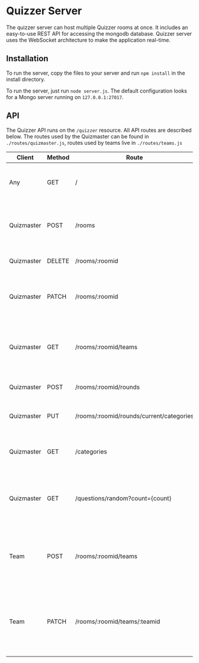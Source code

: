 # Quizzer Server

The quizzer server can host multiple Quizzer rooms at once. It includes an easy-to-use REST API for accessing the mongodb database. Quizzer server uses the WebSocket architecture to make the application real-time.

## Installation
To run the server, copy the files to your server and run `npm install` in the install directory.

To run the server, just run `node server.js`. The default configuration looks for a Mongo server running on `127.0.0.1:27017`.

## API
The Quizzer API runs on the `/quizzer` resource. All API routes are described below. The routes used by the Quizmaster can be found in `./routes/quizmaster.js`, routes used by teams live in `./routes/teams.js`

| Client     | Method | Route                                    | Request                 | Response                                                       | Information                                                             |
|------------|--------|------------------------------------------|-------------------------|----------------------------------------------------------------|-------------------------------------------------------------------------|
| Any        | GET    | /                                        | -                       | `{ gamestate }`                                                | If the client already has a session, give him the gamestate |
| Quizmaster | POST   | /rooms                                   | -                       | `{ success: 'Created room succesfully', number }`              | Creates a new room and authenticates the user as quizmaster. |
| Quizmaster | DELETE | /rooms/:roomid                           | -                       | `{ success: 'Deleted room succesfully' }`                      | Deletes the specified room |
| Quizmaster | PATCH  | /rooms/:roomid                           | `{ property: value }`   | `{ success: 'Updated room data succesfully', property: value}` | Allows the quizmaster to update the room data, like the current round |
| Quizmaster | GET    | /rooms/:roomid/teams                     | -                       | `{ [teams] }`                                                  | This gives the quizmaster all teams in his room to update the team list |
| Quizmaster | POST   | /rooms/:roomid/rounds                    | -                       | `{ success: 'Created new round succesfully' }`                 | Starts a new round |
| Quizmaster | PUT    | /rooms/:roomid/rounds/current/categories | `{ categories: [cats]}` | `{ success: 'Changed round categories', [categories] }`        | Changes the current round's categories |
| Quizmaster | GET    | /categories                              | -                       | `{ categories }`                                               | Returns all categories from the questions collection |
| Quizmaster | GET    | /questions/random?count={count}          | `{ categories }`        | `{ questions }`                                                | Returns {count} random questions with the given categories | 
| Team       | POST   | /rooms/:roomid/teams                     | `{ password }`          | `{ success: 'Authenticated succesfully', roomname, teamid}`    | Allows the team to 'log in' to the room and creates a new (empty) team in the database |
| Team       | PATCH  | /rooms/:roomid/teams/:teamid             | `{ name }`              | `{ success: 'Changed name succesfully', name}`                 | Changes the team name to the specified name in the database to the quizmaster can approve/deny |
